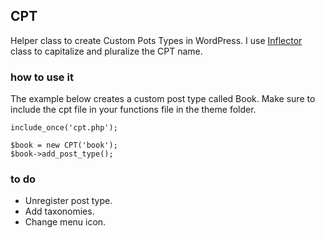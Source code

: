 ## CPT
Helper class to create Custom Pots Types in WordPress. 
I use [Inflector](https://github.com/medio/Inflector) class to capitalize and pluralize the CPT name.

### <i class="icon-pencil"></i> how to use it
The example below creates a custom post type called Book. Make sure to include the cpt file in your functions file in the theme folder.

```
include_once('cpt.php');

$book = new CPT('book');
$book->add_post_type();
```
### <i class="icon-list"></i> to do
- Unregister post type.
- Add taxonomies.
- Change menu icon.
